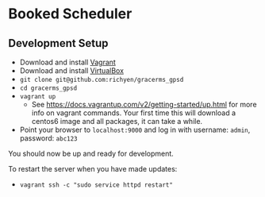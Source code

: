 # Booked Scheduler

## Development Setup

- Download and install [Vagrant](https://www.vagrantup.com/downloads.html)
- Download and install [VirtualBox](https://www.virtualbox.org/wiki/Downloads)
- `git clone git@github.com:richyen/gracerms_gpsd`
- `cd gracerms_gpsd`
- `vagrant up`
  - See https://docs.vagrantup.com/v2/getting-started/up.html for more info on
    vagrant commands. Your first time this will download a centos6 image and
    all packages, it can take a while.
- Point your browser to `localhost:9000` and log in with username: `admin`, password: `abc123`

You should now be up and ready for development.

To restart the server when you have made updates:
- `vagrant ssh -c "sudo service httpd restart"`

